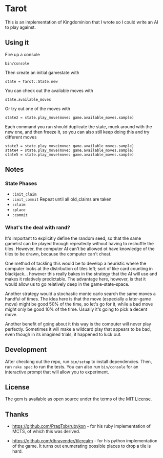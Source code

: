# Tarot

This is an implementation of Kingdominion that I wrote so I could write an AI to play against.

## Using it

Fire up a console

    bin/console
    
Then create an initial gamestate with

    state = Tarot::State.new
    
You can check out the available moves with

    state.available_moves
    
Or try out one of the moves with

    state2 = state.play_move(move: game.available_moves.sample)
    
Each command you run should duplicate the state, muck around with the new one, and then freeze it,
so you can also still keep doing this and try different moves

    state3 = state.play_move(move: game.available_moves.sample)
    state4 = state.play_move(move: game.available_moves.sample)
    state5 = state.play_move(move: game.available_moves.sample) 

## Notes

### State Phases

* `:init_claim`
* `:init_commit`
Repeat until all old_claims are taken
* `:claim`
* `:place`
* `:commit`

### What's the deal with rand?

It's important to explicitly define the random seed, so that the same gamelist can be played through
repeatedly without having to reshuffle the tiles. However, the computer AI can't be allowed ot have
knowledge of the tiles to be drawn, because the computer can't cheat.

One method of tackling this would be to develop a heuristic where the computer looks at the
distribution of tiles left; sort of like card counting in blackjack... however this really bakes in
the strategy that the AI will use and makes it relatively predictable. The advantage here, however,
is that it would allow us to go relatively deep in the game-state-space.

Another strategy would a stochastic monte carlo search the same moves a handful of times. The idea
here is that the move (especially a later-game move) might be good 50% of the time, so let's go for
it, while a bad move might only be good 10% of the time. Usually it's going to pick a decent move.

Another benefit of going about it this way is the computer will never play perfectly. Sometimes it
will make a wildcard play that appears to be bad, even though in its imagined trials, it happened
to luck out.  

## Development

After checking out the repo, run `bin/setup` to install dependencies. Then, run `rake spec` to run the tests. You can also run `bin/console` for an interactive prompt that will allow you to experiment.

## License

The gem is available as open source under the terms of the [MIT License](http://opensource.org/licenses/MIT).

## Thanks

* https://github.com/PragTob/rubykon - for his ruby implementation of MCTS, of which this was derived. 

* https://github.com/dbravender/tilerealm - for his python implementation of the game. It turns out enumerating possible places to drop a tile is hard.

